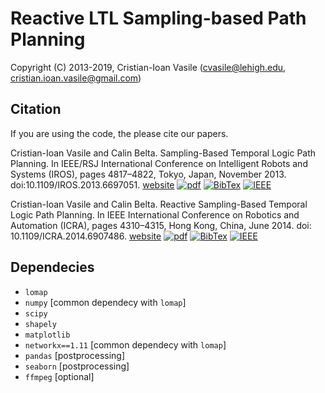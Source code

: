 # Reactive LTL Sampling-based Path Planning


Copyright (C) 2013-2019, Cristian-Ioan Vasile (cvasile@lehigh.edu, cristian.ioan.vasile@gmail.com)

## Citation

If you are using the code, the please cite our papers.

Cristian-Ioan Vasile and Calin Belta. Sampling-Based Temporal Logic Path Planning. In IEEE/RSJ International Conference on Intelligent Robots and Systems (IROS), pages 4817–4822, Tokyo, Japan, November 2013. doi:10.1109/IROS.2013.6697051.
[website](https://cristianvasile.com/article/sampling-based-temporal-logic-path-planning)
[![pdf](https://upload.wikimedia.org/wikipedia/commons/8/87/PDF_file_icon.svg)](https://cristianvasile.com/sites/default/files/articole/IROS_2013.pdf)
[![BibTex](https://en.wikipedia.org/wiki/BibTeX#/media/File:BibTeX_logo.svg)](https://cristianvasile.com/sites/default/files/articole/IROS_2013.bib)
[![IEEE](https://en.wikipedia.org/wiki/Institute_of_Electrical_and_Electronics_Engineers#/media/File:IEEE_logo.svg)](http://ieeexplore.ieee.org/xpl/articleDetails.jsp?arnumber=6697051)

Cristian-Ioan Vasile and Calin Belta. Reactive Sampling-Based Temporal Logic Path Planning. In IEEE International Conference on Robotics and Automation (ICRA), pages 4310–4315, Hong Kong, China, June 2014. doi: 10.1109/ICRA.2014.6907486.
[website](https://cristianvasile.com/article/reactive-sampling-based-temporal-logic-path-planning)
[![pdf](https://upload.wikimedia.org/wikipedia/commons/8/87/PDF_file_icon.svg)](https://cristianvasile.com/sites/default/files/articole/ICRA_2014.pdf)
[![BibTex](https://en.wikipedia.org/wiki/BibTeX#/media/File:BibTeX_logo.svg)](https://cristianvasile.com/sites/default/files/articole/ICRA_2014.bib)
[![IEEE](https://en.wikipedia.org/wiki/Institute_of_Electrical_and_Electronics_Engineers#/media/File:IEEE_logo.svg)](http://ieeexplore.ieee.org/xpls/abs_all.jsp?arnumber=6907486&tag=1)


## Dependecies


* `lomap`
* `numpy` [common dependecy with `lomap`]
* `scipy`
* `shapely`
* `matplotlib` 
* `networkx==1.11` [common dependecy with `lomap`]
* `pandas` [postprocessing]
* `seaborn` [postprocessing]
* `ffmpeg` [optional]
